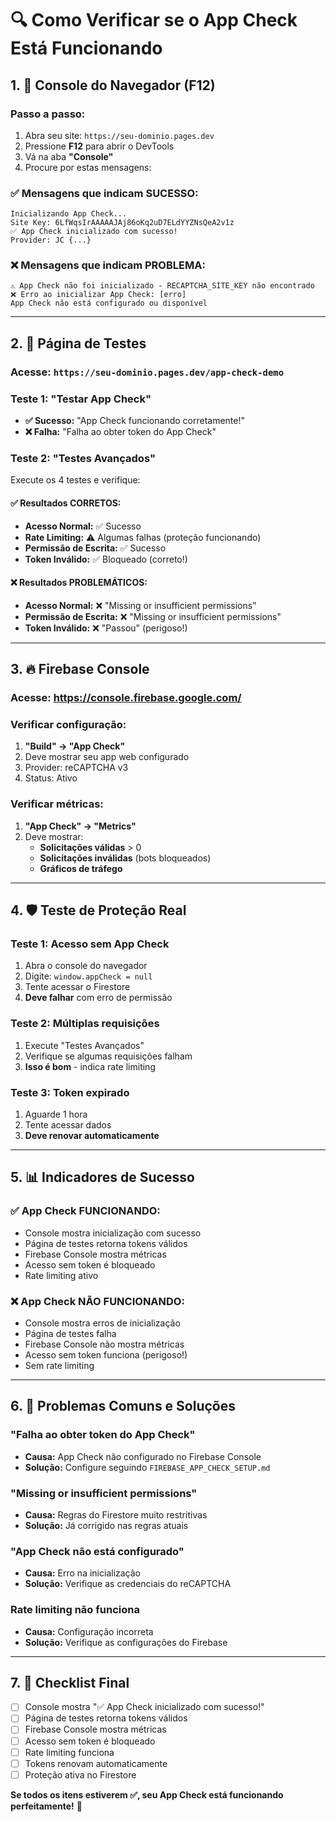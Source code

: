 # 🔍 Como Verificar se o App Check Está Funcionando

## 1. 📱 **Console do Navegador (F12)**

### **Passo a passo:**
1. Abra seu site: `https://seu-dominio.pages.dev`
2. Pressione **F12** para abrir o DevTools
3. Vá na aba **"Console"**
4. Procure por estas mensagens:

### **✅ Mensagens que indicam SUCESSO:**
```
Inicializando App Check...
Site Key: 6LfWqsIrAAAAAJAj86oKq2uD7ELdYYZNsQeA2v1z
✅ App Check inicializado com sucesso!
Provider: JC {...}
```

### **❌ Mensagens que indicam PROBLEMA:**
```
⚠️ App Check não foi inicializado - RECAPTCHA_SITE_KEY não encontrado
❌ Erro ao inicializar App Check: [erro]
App Check não está configurado ou disponível
```

---

## 2. 🧪 **Página de Testes**

### **Acesse:** `https://seu-dominio.pages.dev/app-check-demo`

### **Teste 1: "Testar App Check"**
- **✅ Sucesso:** "App Check funcionando corretamente!"
- **❌ Falha:** "Falha ao obter token do App Check"

### **Teste 2: "Testes Avançados"**
Execute os 4 testes e verifique:

#### **✅ Resultados CORRETOS:**
- **Acesso Normal:** ✅ Sucesso
- **Rate Limiting:** ⚠️ Algumas falhas (proteção funcionando)
- **Permissão de Escrita:** ✅ Sucesso
- **Token Inválido:** ✅ Bloqueado (correto!)

#### **❌ Resultados PROBLEMÁTICOS:**
- **Acesso Normal:** ❌ "Missing or insufficient permissions"
- **Permissão de Escrita:** ❌ "Missing or insufficient permissions"
- **Token Inválido:** ❌ "Passou" (perigoso!)

---

## 3. 🔥 **Firebase Console**

### **Acesse:** https://console.firebase.google.com/

### **Verificar configuração:**
1. **"Build" → "App Check"**
2. Deve mostrar seu app web configurado
3. Provider: reCAPTCHA v3
4. Status: Ativo

### **Verificar métricas:**
1. **"App Check" → "Metrics"**
2. Deve mostrar:
   - **Solicitações válidas** > 0
   - **Solicitações inválidas** (bots bloqueados)
   - **Gráficos de tráfego**

---

## 4. 🛡️ **Teste de Proteção Real**

### **Teste 1: Acesso sem App Check**
1. Abra o console do navegador
2. Digite: `window.appCheck = null`
3. Tente acessar o Firestore
4. **Deve falhar** com erro de permissão

### **Teste 2: Múltiplas requisições**
1. Execute "Testes Avançados"
2. Verifique se algumas requisições falham
3. **Isso é bom** - indica rate limiting

### **Teste 3: Token expirado**
1. Aguarde 1 hora
2. Tente acessar dados
3. **Deve renovar automaticamente**

---

## 5. 📊 **Indicadores de Sucesso**

### **✅ App Check FUNCIONANDO:**
- Console mostra inicialização com sucesso
- Página de testes retorna tokens válidos
- Firebase Console mostra métricas
- Acesso sem token é bloqueado
- Rate limiting ativo

### **❌ App Check NÃO FUNCIONANDO:**
- Console mostra erros de inicialização
- Página de testes falha
- Firebase Console não mostra métricas
- Acesso sem token funciona (perigoso!)
- Sem rate limiting

---

## 6. 🚨 **Problemas Comuns e Soluções**

### **"Falha ao obter token do App Check"**
- **Causa:** App Check não configurado no Firebase Console
- **Solução:** Configure seguindo `FIREBASE_APP_CHECK_SETUP.md`

### **"Missing or insufficient permissions"**
- **Causa:** Regras do Firestore muito restritivas
- **Solução:** Já corrigido nas regras atuais

### **"App Check não está configurado"**
- **Causa:** Erro na inicialização
- **Solução:** Verifique as credenciais do reCAPTCHA

### **Rate limiting não funciona**
- **Causa:** Configuração incorreta
- **Solução:** Verifique as configurações do Firebase

---

## 7. 🎯 **Checklist Final**

- [ ] Console mostra "✅ App Check inicializado com sucesso!"
- [ ] Página de testes retorna tokens válidos
- [ ] Firebase Console mostra métricas
- [ ] Acesso sem token é bloqueado
- [ ] Rate limiting funciona
- [ ] Tokens renovam automaticamente
- [ ] Proteção ativa no Firestore

**Se todos os itens estiverem ✅, seu App Check está funcionando perfeitamente!** 🚀
